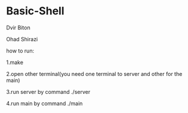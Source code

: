 # Basic-Shell

Dvir Biton

Ohad Shirazi

how to run:

1.make

2.open other terminal(you need one terminal to server and other for the main)

3.run server by command ./server

4.run main by command ./main





